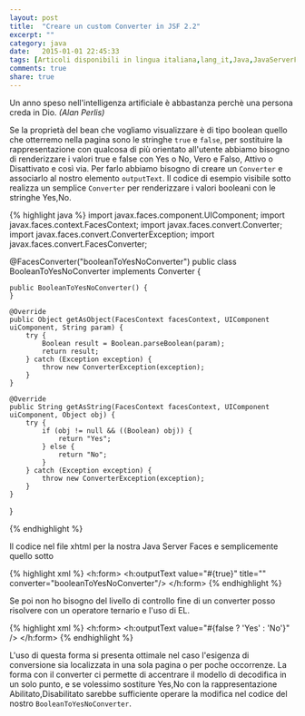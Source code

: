 ```yaml
---
layout: post
title:  "Creare un custom Converter in JSF 2.2"
excerpt: ""
category: java
date:   2015-01-01 22:45:33
tags: [Articoli disponibili in lingua italiana,lang_it,Java,JavaServerFaces,JSF2]
comments: true
share: true
---
```


Un anno speso nell'intelligenza artificiale è abbastanza perchè una persona creda in Dio.
*(Alan Perlis)*

Se la proprietà del bean che vogliamo visualizzare è di tipo boolean quello che otterremo nella pagina sono le stringhe `true` e `false`, per 
sostituire la rappresentazione con qualcosa di più orientato all'utente abbiamo bisogno di renderizzare i valori true e false con Yes o No, 
Vero e Falso, Attivo o Disattivato e così via. Per farlo abbiamo bisogno di creare un `Converter` e associarlo al nostro elemento `outputText`.
Il codice di esempio visibile sotto realizza un semplice `Converter` per renderizzare i valori booleani con le stringhe Yes,No.


{% highlight java %}
import javax.faces.component.UIComponent;
import javax.faces.context.FacesContext;
import javax.faces.convert.Converter;
import javax.faces.convert.ConverterException;
import javax.faces.convert.FacesConverter;

@FacesConverter("booleanToYesNoConverter")
public class BooleanToYesNoConverter implements Converter {

    public BooleanToYesNoConverter() {
    }

    @Override
    public Object getAsObject(FacesContext facesContext, UIComponent uiComponent, String param) {
        try {
            Boolean result = Boolean.parseBoolean(param);
            return result;
        } catch (Exception exception) {
            throw new ConverterException(exception);
        }
    }

    @Override
    public String getAsString(FacesContext facesContext, UIComponent uiComponent, Object obj) {
        try {
            if (obj != null && ((Boolean) obj)) {
                return "Yes";
            } else {
                return "No";
            }
        } catch (Exception exception) {
            throw new ConverterException(exception);
        }
    }
}

{% endhighlight %}

Il codice nel file xhtml per la nostra Java Server Faces e semplicemente quello sotto

{% highlight xml %}
<h:form>
   <h:outputText value="#{true}" title="" converter="booleanToYesNoConverter"/>
</h:form>
{% endhighlight %}

Se poi non ho bisogno del livello di controllo fine di un converter posso risolvere con un operatore ternario e l'uso di EL.

{% highlight xml %}
<h:form>
   <h:outputText value="#{false ? 'Yes' : 'No'}" />
</h:form>
{% endhighlight %}

L'uso di questa forma si presenta ottimale nel caso l'esigenza di conversione sia localizzata in una sola pagina o per poche occorrenze.
La forma con il converter ci permette di accentrare il modello di decodifica in un solo punto, e se volessimo sostiture Yes,No con la rappresentazione Abilitato,Disabilitato sarebbe sufficiente operare la modifica nel codice del nostro `BooleanToYesNoConverter`.



